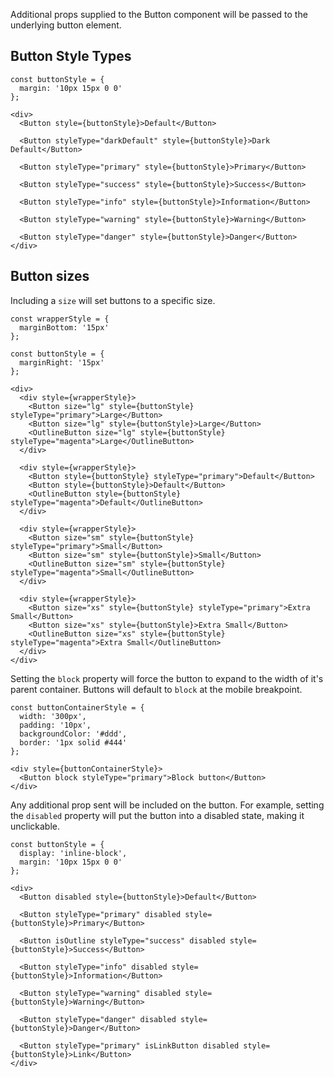 Additional props supplied to the Button component will be passed to the underlying button element.

## Button Style Types

```
const buttonStyle = {
  margin: '10px 15px 0 0'
};

<div>
  <Button style={buttonStyle}>Default</Button>

  <Button styleType="darkDefault" style={buttonStyle}>Dark Default</Button>

  <Button styleType="primary" style={buttonStyle}>Primary</Button>

  <Button styleType="success" style={buttonStyle}>Success</Button>

  <Button styleType="info" style={buttonStyle}>Information</Button>

  <Button styleType="warning" style={buttonStyle}>Warning</Button>

  <Button styleType="danger" style={buttonStyle}>Danger</Button>
</div>
```

## Button sizes

Including a `size` will set buttons to a specific size.

```
const wrapperStyle = {
  marginBottom: '15px'
};

const buttonStyle = {
  marginRight: '15px'
};

<div>
  <div style={wrapperStyle}>
    <Button size="lg" style={buttonStyle} styleType="primary">Large</Button>
    <Button size="lg" style={buttonStyle}>Large</Button>
    <OutlineButton size="lg" style={buttonStyle} styleType="magenta">Large</OutlineButton>
  </div>

  <div style={wrapperStyle}>
    <Button style={buttonStyle} styleType="primary">Default</Button>
    <Button style={buttonStyle}>Default</Button>
    <OutlineButton style={buttonStyle} styleType="magenta">Default</OutlineButton>
  </div>

  <div style={wrapperStyle}>
    <Button size="sm" style={buttonStyle} styleType="primary">Small</Button>
    <Button size="sm" style={buttonStyle}>Small</Button>
    <OutlineButton size="sm" style={buttonStyle} styleType="magenta">Small</OutlineButton>
  </div>

  <div style={wrapperStyle}>
    <Button size="xs" style={buttonStyle} styleType="primary">Extra Small</Button>
    <Button size="xs" style={buttonStyle}>Extra Small</Button>
    <OutlineButton size="xs" style={buttonStyle} styleType="magenta">Extra Small</OutlineButton>
  </div>
</div>
```

Setting the `block` property will force the button to expand to the width of it's parent container. Buttons will default to `block` at the mobile breakpoint.

```
const buttonContainerStyle = {
  width: '300px',
  padding: '10px',
  backgroundColor: '#ddd',
  border: '1px solid #444'
};

<div style={buttonContainerStyle}>
  <Button block styleType="primary">Block button</Button>
</div>
```

Any additional prop sent will be included on the button. For example, setting the `disabled` property will put the button into a disabled state, making it unclickable.

```
const buttonStyle = {
  display: 'inline-block',
  margin: '10px 15px 0 0'
};

<div>
  <Button disabled style={buttonStyle}>Default</Button>

  <Button styleType="primary" disabled style={buttonStyle}>Primary</Button>

  <Button isOutline styleType="success" disabled style={buttonStyle}>Success</Button>

  <Button styleType="info" disabled style={buttonStyle}>Information</Button>

  <Button styleType="warning" disabled style={buttonStyle}>Warning</Button>

  <Button styleType="danger" disabled style={buttonStyle}>Danger</Button>

  <Button styleType="primary" isLinkButton disabled style={buttonStyle}>Link</Button>
</div>
```
